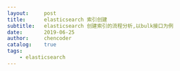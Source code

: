 ```yaml
---
layout:     post
title:      elasticsearch 索引创建 
subtitle:   elasticsearch 创建索引的流程分析,以bulk接口为例
date:       2019-06-25
author:     chencoder
catalog: 	true
tags:
    - elasticsearch
---
```



